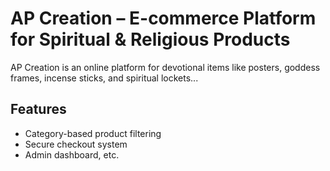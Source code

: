 # AP Creation – E-commerce Platform for Spiritual & Religious Products

AP Creation is an online platform for devotional items like posters, goddess frames, incense sticks, and spiritual lockets...

## Features
- Category-based product filtering
- Secure checkout system
- Admin dashboard, etc.
